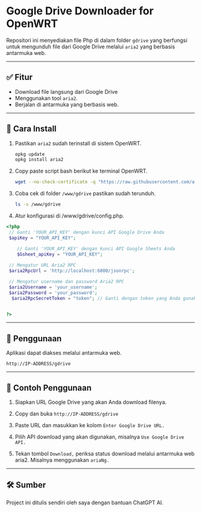 # Google Drive Downloader for OpenWRT

Repositori ini menyediakan file Php di dalam folder `gdrive` yang berfungsi untuk mengunduh file dari Google Drive melalui `aria2` yang berbasis antarmuka web.

---

## ✅ Fitur

- Download file langsung dari Google Drive
- Menggunakan tool `aria2`.
- Berjalan di antarmuka yang berbasis web.

---

## 🔧 Cara Install

1. Pastikan `aria2` sudah terinstall di sistem OpenWRT.
   
   ```bash
   opkg update
   opkg install aria2 
   ```

2. Copy paste script bash berikut ke terminal OpenWRT.
   
   ```bash
   wget --no-check-certificate -q "https://raw.githubusercontent.com/ajisetiawan716/gdrive-openwrt/refs/heads/main/install.sh" -O /tmp/install && cd /tmp && sh install 
   ```

3. Coba cek di folder `/www/gdrive` pastikan sudah terunduh.
   
   ```bash
   ls -s /www/gdrive
   ```

4.  Atur konfigurasi di /www/gdrive/config.php.
   
   ```php
   <?php
   	// Ganti 'YOUR_API_KEY' dengan kunci API Google Drive Anda
   	$apiKey = "YOUR_API_KEY";
   
       // Ganti 'YOUR_API_KEY' dengan kunci API Google Sheets Anda
       $Gsheet_apiKey = "YOUR_API_KEY";
   	
   	// Mengatur URL Aria2 RPC
   	$aria2RpcUrl = 'http://localhost:6800/jsonrpc';
   
   	// Mengatur username dan password Aria2 RPC
   	$aria2Username = 'your_username';
   	$aria2Password = 'your_password';
     $aria2RpcSecretToken = "token"; // Ganti dengan token yang Anda gunakan
   
   
   ?>
   
   ```

---

## 🔧 Penggunaan

Aplikasi dapat diakses melalui antarmuka web.

```
http://IP-ADDRESS/gdrive
```



---

## 📁 Contoh Penggunaan

1. Siapkan URL Google Drive yang akan Anda download filenya.

2. Copy dan buka `http://IP-ADDRESS/gdrive` 

3. Paste URL dan masukkan ke kolom `Enter Google Drive URL.`

4. Pilih API download yang akan digunakan, misalnya `Use Google Drive API.`

5. Tekan tombol `Download,` periksa status download melalui antarmuka web aria2. Misalnya menggunakan `ariaNg.`

---

## 🛠️ Sumber

Project ini ditulis sendiri oleh saya dengan bantuan ChatGPT AI.
